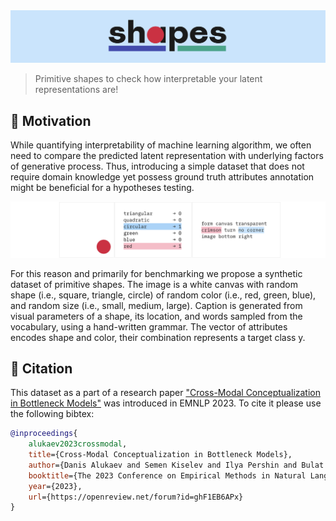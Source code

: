 <div align="center" height="130px">
  <img src="./docs/images/logotype.png" alt="Logotype"/><br/>
  <p></p>
</div>

> Primitive shapes to check how interpretable your latent representations are! 

## 🎯 Motivation

While quantifying interpretability of machine learning algorithm, we often need to compare the predicted latent representation with underlying factors of generative process. Thus, introducing a simple dataset that does not require domain knowledge yet possess ground truth attributes annotation might be beneficial for a hypotheses testing. 

![sample](./docs/images/sample.png)

For this reason and primarily for benchmarking we propose a synthetic dataset of primitive shapes. The image is a white canvas with random shape (i.e., square, triangle, circle) of random color (i.e., red, green, blue), and random size (i.e., small, medium, large). Caption is generated from visual parameters of a shape, its location, and words sampled from the vocabulary, using a hand-written grammar. The vector of attributes encodes shape and color, their combination represents a target class y.

## 📖 Citation

This dataset as a part of a research paper ["Cross-Modal Conceptualization in Bottleneck Models"](https://arxiv.org/abs/2310.14805) was introduced in EMNLP 2023. To cite it please use the following bibtex:
```bibtex
@inproceedings{
    alukaev2023crossmodal,
    title={Cross-Modal Conceptualization in Bottleneck Models},
    author={Danis Alukaev and Semen Kiselev and Ilya Pershin and Bulat Ibragimov and Vladimir V. Ivanov and Alexey Kornaev and Ivan Titov},
    booktitle={The 2023 Conference on Empirical Methods in Natural Language Processing},
    year={2023},
    url={https://openreview.net/forum?id=ghF1EB6APx}
}
```
